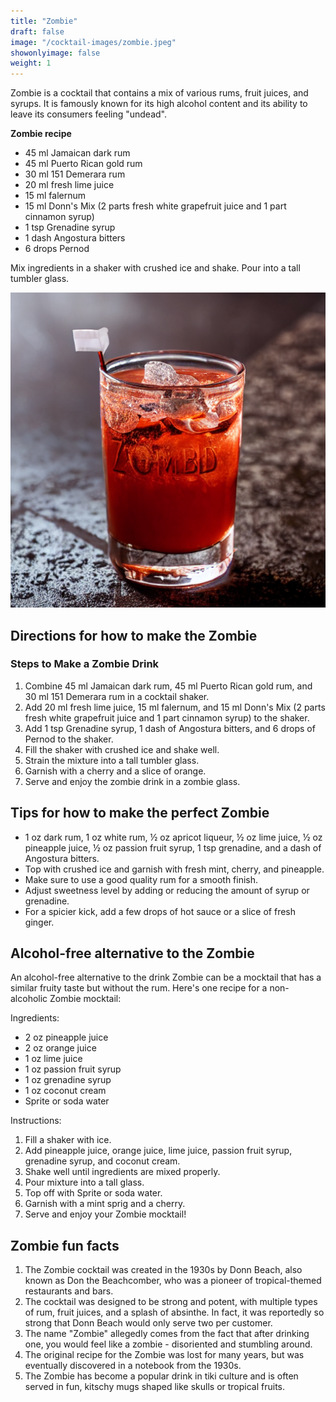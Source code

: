 ```yaml
---
title: "Zombie"
draft: false
image: "/cocktail-images/zombie.jpeg"
showonlyimage: false
weight: 1
---
```


Zombie is a cocktail that contains a mix of various rums, fruit juices, and syrups. It is famously known for its high alcohol content and its ability to leave its consumers feeling "undead".

<!--more-->

**Zombie recipe**

- 45 ml Jamaican dark rum
- 45 ml Puerto Rican gold rum
- 30 ml 151 Demerara rum
- 20 ml fresh lime juice
- 15 ml falernum
- 15 ml Donn's Mix (2 parts fresh white grapefruit juice and 1 part cinnamon syrup)
- 1 tsp Grenadine syrup
- 1 dash Angostura bitters
- 6 drops Pernod


Mix ingredients in a shaker with crushed ice and shake. Pour into a tall tumbler glass.

![](/cocktail-images/zombie.jpeg)


## Directions for how to make the Zombie

### Steps to Make a Zombie Drink

1. Combine 45 ml Jamaican dark rum, 45 ml Puerto Rican gold rum, and 30 ml 151 Demerara rum in a cocktail shaker.
2. Add 20 ml fresh lime juice, 15 ml falernum, and 15 ml Donn's Mix (2 parts fresh white grapefruit juice and 1 part cinnamon syrup) to the shaker.
3. Add 1 tsp Grenadine syrup, 1 dash of Angostura bitters, and 6 drops of Pernod to the shaker.
4. Fill the shaker with crushed ice and shake well.
5. Strain the mixture into a tall tumbler glass.
6. Garnish with a cherry and a slice of orange.
7. Serve and enjoy the zombie drink in a zombie glass.

## Tips for how to make the perfect Zombie

- 1 oz dark rum, 1 oz white rum, ½ oz apricot liqueur, ½ oz lime juice, ½ oz pineapple juice, ½ oz passion fruit syrup, 1 tsp grenadine, and a dash of Angostura bitters.
- Top with crushed ice and garnish with fresh mint, cherry, and pineapple.
- Make sure to use a good quality rum for a smooth finish.
- Adjust sweetness level by adding or reducing the amount of syrup or grenadine.
- For a spicier kick, add a few drops of hot sauce or a slice of fresh ginger.

## Alcohol-free alternative to the Zombie

An alcohol-free alternative to the drink Zombie can be a mocktail that has a similar fruity taste but without the rum. Here's one recipe for a non-alcoholic Zombie mocktail:

Ingredients:
- 2 oz pineapple juice
- 2 oz orange juice
- 1 oz lime juice
- 1 oz passion fruit syrup
- 1 oz grenadine syrup
- 1 oz coconut cream
- Sprite or soda water

Instructions:
1. Fill a shaker with ice.
2. Add pineapple juice, orange juice, lime juice, passion fruit syrup, grenadine syrup, and coconut cream.
3. Shake well until ingredients are mixed properly.
4. Pour mixture into a tall glass.
5. Top off with Sprite or soda water.
6. Garnish with a mint sprig and a cherry.
7. Serve and enjoy your Zombie mocktail!

## Zombie fun facts

1. The Zombie cocktail was created in the 1930s by Donn Beach, also known as Don the Beachcomber, who was a pioneer of tropical-themed restaurants and bars.
2. The cocktail was designed to be strong and potent, with multiple types of rum, fruit juices, and a splash of absinthe. In fact, it was reportedly so strong that Donn Beach would only serve two per customer.
3. The name "Zombie" allegedly comes from the fact that after drinking one, you would feel like a zombie - disoriented and stumbling around.
4. The original recipe for the Zombie was lost for many years, but was eventually discovered in a notebook from the 1930s.
5. The Zombie has become a popular drink in tiki culture and is often served in fun, kitschy mugs shaped like skulls or tropical fruits.
